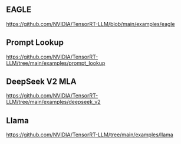 ## EAGLE

https://github.com/NVIDIA/TensorRT-LLM/blob/main/examples/eagle

## Prompt Lookup

https://github.com/NVIDIA/TensorRT-LLM/tree/main/examples/prompt_lookup

## DeepSeek V2 MLA

https://github.com/NVIDIA/TensorRT-LLM/tree/main/examples/deepseek_v2

## Llama

https://github.com/NVIDIA/TensorRT-LLM/tree/main/examples/llama

